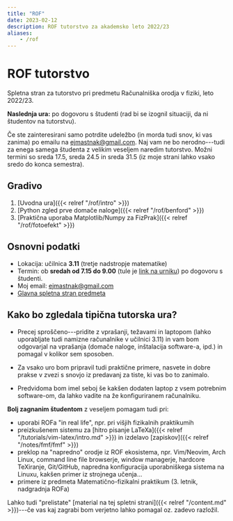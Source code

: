 ```yaml
---
title: "ROF"
date: 2023-02-12
description: ROF tutorstvo za akademsko leto 2022/23
aliases:
    - /rof
---
```


# ROF tutorstvo

Spletna stran za tutorstvo pri predmetu Računalniška orodja v fiziki, leto 2022/23.

**Naslednja ura:** po dogovoru s študenti (rad bi se izognil situaciji, da ni študentov na tutorstvu).

Če ste zainteresirani samo potrdite udeležbo (in morda tudi snov, ki vas zanima) po emailu na ejmastnak@gmail.com.
Naj vam ne bo nerodno---tudi za enega samega študenta z velikim veseljem naredim tutorstvo.
Možni termini so sreda 17.5, sreda 24.5 in sreda 31.5 (iz moje strani lahko vsako sredo do konca semestra).

## Gradivo

1. [Uvodna ura]({{< relref "/rof/intro" >}})
1. [Python zgled prve domače naloge]({{< relref "/rof/benford" >}})
1. [Praktična uporaba Matplotlib/Numpy za FizPrak]({{< relref "/rof/fotoefekt" >}})

## Osnovni podatki

- Lokacija: učilnica **3.11** (tretje nadstropje matematike)
- Termin: ob **sredah od 7.15 do 9.00** (tule je [link na urniku](https://urnik.fmf.uni-lj.si/predmet/732/)) po dogovoru s študenti.
- Moj email: [ejmastnak@gmail.com](mailto:ejmastnak@gmail.com)
- [Glavna spletna stran predmeta](https://predmeti.fmf.uni-lj.si/racorodja)

## Kako bo zgledala tipična tutorska ura?

- Precej sproščeno---pridite z vprašanji, težavami in laptopom (lahko uporabljate tudi namizne računalnike v učilnici 3.11) in vam bom odgovarjal na vprašanja (domače naloge, inštalacija software-a, ipd.) in pomagal v kolikor sem sposoben.

- Za vsako uro bom pripravil tudi praktične primere, nasvete in dobre prakse v zvezi s snovjo iz predavanj za tiste, ki vas bo to zanimalo.

- Predvidoma bom imel seboj še kakšen dodaten laptop z vsem potrebnim software-om, da lahko vadite na že konfiguriranem računalniku.

**Bolj zagnanim študentom** z veseljem pomagam tudi pri:

- uporabi ROFa "in real life", npr. pri višjih fizikalnih praktikumih
- preizkušenem sistemu za [hitro pisanje LaTeXa]({{< relref "/tutorials/vim-latex/intro.md" >}}) in izdelavo [zapiskov]({{< relref "/notes/fmf/fmf" >}})
- preklop na "napredno" orodje iz ROF ekosistema, npr. Vim/Neovim, Arch Linux, command line file browserje, window managerje, hardcore TeXiranje, Git/GitHub, napredna konfiguracija uporabniškega sistema na Linuxu, kakšen primer iz strojnega učenja...
- primere iz predmeta Matematično-fizikalni praktikum (3. letnik, nadgradnja ROFa)

Lahko tudi "prelistate" [material na tej spletni strani]({{< relref "/content.md" >}})---če vas kaj zagrabi bom verjetno lahko pomagal oz. zadevo razložil.
